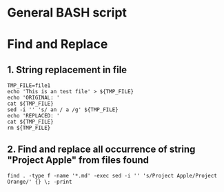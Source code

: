 # General BASH script






# Find and Replace

## 1. String replacement in file
```
TMP_FILE=file1
echo 'This is an test file' > ${TMP_FILE}
echo 'ORIGINAL: '
cat ${TMP_FILE}
sed -i '' 's/ an / a /g' ${TMP_FILE}
echo 'REPLACED: '
cat ${TMP_FILE}
rm ${TMP_FILE}
```

## 2. Find and replace all occurrence of string "Project Apple" from files found
```
find . -type f -name '*.md' -exec sed -i '' 's/Project Apple/Project Orange/' {} \; -print
```
